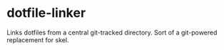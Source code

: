 dotfile-linker
==============

Links dotfiles from a central git-tracked directory.  Sort of a git-powered replacement for skel.
